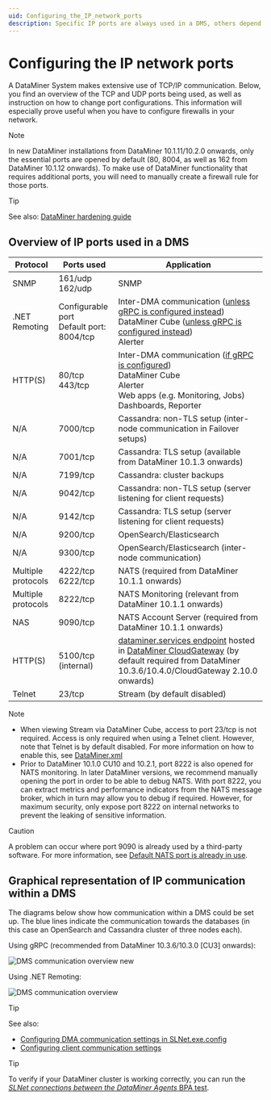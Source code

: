 ```yaml
---
uid: Configuring_the_IP_network_ports
description: Specific IP ports are always used in a DMS, others depend on your setup. Only the essential ports (80, 8004, and 162) are opened by default.
---
```


# Configuring the IP network ports

A DataMiner System makes extensive use of TCP/IP communication. Below, you find an overview of the TCP and UDP ports being used, as well as instruction on how to change port configurations. This information will especially prove useful when you have to configure firewalls in your network.

> [!NOTE]
> In new DataMiner installations from DataMiner 10.1.11/10.2.0 onwards, only the essential ports are opened by default (80, 8004, as well as 162 from DataMiner 10.1.12 onwards). To make use of DataMiner functionality that requires additional ports, you will need to manually create a firewall rule for those ports.

> [!TIP]
> See also: [DataMiner hardening guide](xref:DataMiner_hardening_guide)

## Overview of IP ports used in a DMS

| Protocol | Ports used | Application      |
|----------|------------|------------------|
| SNMP     | 161/udp<br> 162/udp | SNMP    |
| .NET Remoting  | Configurable port<br> Default port: 8004/tcp | Inter-DMA communication ([unless gRPC is configured instead](xref:DMS_xml#redirects-subtag))<br> DataMiner Cube ([unless gRPC is configured instead](xref:ConnectionSettings_txt#connectionsettingstxt-options))<br> Alerter |
| HTTP(S) | 80/tcp<br> 443/tcp | Inter-DMA communication ([if gRPC is configured](xref:DMS_xml#redirects-subtag))<br>DataMiner Cube<br> Alerter<br> Web apps (e.g. Monitoring, Jobs)<br> Dashboards, Reporter |
| N/A     | 7000/tcp | Cassandra: non-TLS setup (inter-node communication in Failover setups) |
| N/A     | 7001/tcp | Cassandra: TLS setup (available from DataMiner 10.1.3 onwards) |
| N/A     | 7199/tcp | Cassandra: cluster backups |
| N/A     | 9042/tcp | Cassandra: non-TLS setup (server listening for client requests) |
| N/A     | 9142/tcp | Cassandra: TLS setup (server listening for client requests) |
| N/A     | 9200/tcp | OpenSearch/Elasticsearch |
| N/A     | 9300/tcp | OpenSearch/Elasticsearch (inter-node communication) |
| Multiple protocols | 4222/tcp<br> 6222/tcp | NATS (required from DataMiner 10.1.1 onwards) |
| Multiple protocols | 8222/tcp | NATS Monitoring (relevant from DataMiner 10.1.1 onwards) |
| NAS    | 9090/tcp  | NATS Account Server (required from DataMiner 10.1.1 onwards) |
| HTTP(S) | 5100/tcp (internal) | [dataminer.services endpoint](xref:Custom_cloud_endpoint_configuration) hosted in [DataMiner CloudGateway](xref:DataMinerExtensionModules#cloudgateway) (by default required from DataMiner 10.3.6/10.4.0/CloudGateway 2.10.0 onwards) |
| Telnet | 23/tcp   | Stream (by default disabled) |

> [!NOTE]
>
> - When viewing Stream via DataMiner Cube, access to port 23/tcp is not required. Access is only required when using a Telnet client. However, note that Telnet is by default disabled. For more information on how to enable this, see [DataMiner.xml](xref:DataMiner_xml)
> - Prior to DataMiner 10.1.0 CU10 and 10.2.1, port 8222 is also opened for NATS monitoring. In later DataMiner versions, we recommend manually opening the port in order to be able to debug NATS. With port 8222, you can extract metrics and performance indicators from the NATS message broker, which in turn may allow you to debug if required. However, for maximum security, only expose port 8222 on internal networks to prevent the leaking of sensitive information.

> [!CAUTION]
> A problem can occur where port 9090 is already used by a third-party software. For more information, see [Default NATS port is already in use](xref:KI_NATS_port_9090).

## Graphical representation of IP communication within a DMS

The diagrams below show how communication within a DMS could be set up. The blue lines indicate the communication towards the databases (in this case an OpenSearch and Cassandra cluster of three nodes each).

Using gRPC (recommended from DataMiner 10.3.6/10.3.0 [CU3] onwards):

![DMS communication overview new](~/user-guide/images/dms_ip_communication_with_DB_updated.png)

Using .NET Remoting:

![DMS communication overview](~/user-guide/images/dms_ip_communication_with_DB.png)

> [!TIP]
> See also:
>
> - [Configuring DMA communication settings in SLNet.exe.config](xref:Configuration_of_DataMiner_processes#configuring-the-port-for-net-remoting)
> - [Configuring client communication settings](xref:DMA_configuration_related_to_client_applications#configuring-client-communication-settings)

> [!TIP]
> To verify if your DataMiner cluster is working correctly, you can run the [*SLNet connections between the DataMiner Agents* BPA test](xref:BPA_Check_Cluster_SLNet_Connections).
